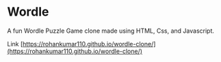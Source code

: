 # Wordle
A fun Wordle Puzzle Game clone made using HTML, Css, and Javascript.

Link
[https://rohankumar110.github.io/wordle-clone/](https://rohankumar110.github.io/wordle-clone/)
